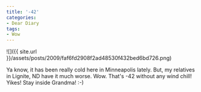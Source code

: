 ```yaml
---
title: '-42'
categories:
- Dear Diary
tags:
- Wow
---
```


![]({{ site.url }}/assets/posts/2009/faf6fd2908f2ad48530f432bed6bd726.png)
  



Ya know, it has been really cold here in Minneapolis lately. But, my relatives in Lignite, ND have it much worse. Wow. That's -42 without any wind chill! Yikes! Stay inside Grandma! :-)
